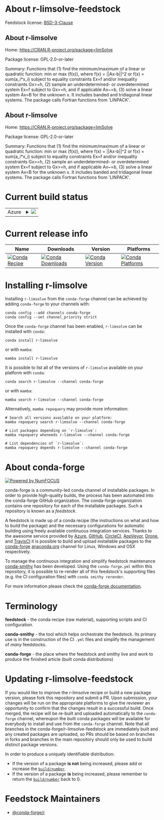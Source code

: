 About r-limsolve-feedstock
==========================

Feedstock license: [BSD-3-Clause](https://github.com/conda-forge/r-limsolve-feedstock/blob/main/LICENSE.txt)


About r-limsolve
----------------

Home: https://CRAN.R-project.org/package=limSolve

Package license: GPL-2.0-or-later

Summary: Functions that (1) find the minimum/maximum of a linear or quadratic function: min or max (f(x)), where f(x) = ||Ax-b||^2 or f(x) = sum(a_i*x_i) subject to equality constraints Ex=f and/or inequality constraints Gx>=h, (2) sample an underdetermined- or overdetermined system Ex=f subject to Gx>=h, and if applicable Ax~=b,       (3) solve a linear system Ax=B for the unknown x. It includes banded and tridiagonal linear systems.  The package calls Fortran functions from 'LINPACK'.

About r-limsolve
----------------

Home: https://CRAN.R-project.org/package=limSolve

Package license: GPL-2.0-or-later

Summary: Functions that (1) find the minimum/maximum of a linear or quadratic function: min or max (f(x)), where f(x) = ||Ax-b||^2 or f(x) = sum(a_i*x_i) subject to equality constraints Ex=f and/or inequality constraints Gx>=h, (2) sample an underdetermined- or overdetermined system Ex=f subject to Gx>=h, and if applicable Ax~=b,       (3) solve a linear system Ax=B for the unknown x. It includes banded and tridiagonal linear systems.  The package calls Fortran functions from 'LINPACK'.

Current build status
====================


<table>
    
  <tr>
    <td>Azure</td>
    <td>
      <details>
        <summary>
          <a href="https://dev.azure.com/conda-forge/feedstock-builds/_build/latest?definitionId=5261&branchName=main">
            <img src="https://dev.azure.com/conda-forge/feedstock-builds/_apis/build/status/r-limsolve-feedstock?branchName=main">
          </a>
        </summary>
        <table>
          <thead><tr><th>Variant</th><th>Status</th></tr></thead>
          <tbody><tr>
              <td>linux_64_r_base4.2</td>
              <td>
                <a href="https://dev.azure.com/conda-forge/feedstock-builds/_build/latest?definitionId=5261&branchName=main">
                  <img src="https://dev.azure.com/conda-forge/feedstock-builds/_apis/build/status/r-limsolve-feedstock?branchName=main&jobName=linux&configuration=linux%20linux_64_r_base4.2" alt="variant">
                </a>
              </td>
            </tr><tr>
              <td>linux_64_r_base4.3</td>
              <td>
                <a href="https://dev.azure.com/conda-forge/feedstock-builds/_build/latest?definitionId=5261&branchName=main">
                  <img src="https://dev.azure.com/conda-forge/feedstock-builds/_apis/build/status/r-limsolve-feedstock?branchName=main&jobName=linux&configuration=linux%20linux_64_r_base4.3" alt="variant">
                </a>
              </td>
            </tr><tr>
              <td>osx_64_r_base4.2</td>
              <td>
                <a href="https://dev.azure.com/conda-forge/feedstock-builds/_build/latest?definitionId=5261&branchName=main">
                  <img src="https://dev.azure.com/conda-forge/feedstock-builds/_apis/build/status/r-limsolve-feedstock?branchName=main&jobName=osx&configuration=osx%20osx_64_r_base4.2" alt="variant">
                </a>
              </td>
            </tr><tr>
              <td>osx_64_r_base4.3</td>
              <td>
                <a href="https://dev.azure.com/conda-forge/feedstock-builds/_build/latest?definitionId=5261&branchName=main">
                  <img src="https://dev.azure.com/conda-forge/feedstock-builds/_apis/build/status/r-limsolve-feedstock?branchName=main&jobName=osx&configuration=osx%20osx_64_r_base4.3" alt="variant">
                </a>
              </td>
            </tr><tr>
              <td>win_64</td>
              <td>
                <a href="https://dev.azure.com/conda-forge/feedstock-builds/_build/latest?definitionId=5261&branchName=main">
                  <img src="https://dev.azure.com/conda-forge/feedstock-builds/_apis/build/status/r-limsolve-feedstock?branchName=main&jobName=win&configuration=win%20win_64_" alt="variant">
                </a>
              </td>
            </tr>
          </tbody>
        </table>
      </details>
    </td>
  </tr>
</table>

Current release info
====================

| Name | Downloads | Version | Platforms |
| --- | --- | --- | --- |
| [![Conda Recipe](https://img.shields.io/badge/recipe-r--limsolve-green.svg)](https://anaconda.org/conda-forge/r-limsolve) | [![Conda Downloads](https://img.shields.io/conda/dn/conda-forge/r-limsolve.svg)](https://anaconda.org/conda-forge/r-limsolve) | [![Conda Version](https://img.shields.io/conda/vn/conda-forge/r-limsolve.svg)](https://anaconda.org/conda-forge/r-limsolve) | [![Conda Platforms](https://img.shields.io/conda/pn/conda-forge/r-limsolve.svg)](https://anaconda.org/conda-forge/r-limsolve) |

Installing r-limsolve
=====================

Installing `r-limsolve` from the `conda-forge` channel can be achieved by adding `conda-forge` to your channels with:

```
conda config --add channels conda-forge
conda config --set channel_priority strict
```

Once the `conda-forge` channel has been enabled, `r-limsolve` can be installed with `conda`:

```
conda install r-limsolve
```

or with `mamba`:

```
mamba install r-limsolve
```

It is possible to list all of the versions of `r-limsolve` available on your platform with `conda`:

```
conda search r-limsolve --channel conda-forge
```

or with `mamba`:

```
mamba search r-limsolve --channel conda-forge
```

Alternatively, `mamba repoquery` may provide more information:

```
# Search all versions available on your platform:
mamba repoquery search r-limsolve --channel conda-forge

# List packages depending on `r-limsolve`:
mamba repoquery whoneeds r-limsolve --channel conda-forge

# List dependencies of `r-limsolve`:
mamba repoquery depends r-limsolve --channel conda-forge
```


About conda-forge
=================

[![Powered by
NumFOCUS](https://img.shields.io/badge/powered%20by-NumFOCUS-orange.svg?style=flat&colorA=E1523D&colorB=007D8A)](https://numfocus.org)

conda-forge is a community-led conda channel of installable packages.
In order to provide high-quality builds, the process has been automated into the
conda-forge GitHub organization. The conda-forge organization contains one repository
for each of the installable packages. Such a repository is known as a *feedstock*.

A feedstock is made up of a conda recipe (the instructions on what and how to build
the package) and the necessary configurations for automatic building using freely
available continuous integration services. Thanks to the awesome service provided by
[Azure](https://azure.microsoft.com/en-us/services/devops/), [GitHub](https://github.com/),
[CircleCI](https://circleci.com/), [AppVeyor](https://www.appveyor.com/),
[Drone](https://cloud.drone.io/welcome), and [TravisCI](https://travis-ci.com/)
it is possible to build and upload installable packages to the
[conda-forge](https://anaconda.org/conda-forge) [anaconda.org](https://anaconda.org/)
channel for Linux, Windows and OSX respectively.

To manage the continuous integration and simplify feedstock maintenance
[conda-smithy](https://github.com/conda-forge/conda-smithy) has been developed.
Using the ``conda-forge.yml`` within this repository, it is possible to re-render all of
this feedstock's supporting files (e.g. the CI configuration files) with ``conda smithy rerender``.

For more information please check the [conda-forge documentation](https://conda-forge.org/docs/).

Terminology
===========

**feedstock** - the conda recipe (raw material), supporting scripts and CI configuration.

**conda-smithy** - the tool which helps orchestrate the feedstock.
                   Its primary use is in the construction of the CI ``.yml`` files
                   and simplify the management of *many* feedstocks.

**conda-forge** - the place where the feedstock and smithy live and work to
                  produce the finished article (built conda distributions)


Updating r-limsolve-feedstock
=============================

If you would like to improve the r-limsolve recipe or build a new
package version, please fork this repository and submit a PR. Upon submission,
your changes will be run on the appropriate platforms to give the reviewer an
opportunity to confirm that the changes result in a successful build. Once
merged, the recipe will be re-built and uploaded automatically to the
`conda-forge` channel, whereupon the built conda packages will be available for
everybody to install and use from the `conda-forge` channel.
Note that all branches in the conda-forge/r-limsolve-feedstock are
immediately built and any created packages are uploaded, so PRs should be based
on branches in forks and branches in the main repository should only be used to
build distinct package versions.

In order to produce a uniquely identifiable distribution:
 * If the version of a package **is not** being increased, please add or increase
   the [``build/number``](https://docs.conda.io/projects/conda-build/en/latest/resources/define-metadata.html#build-number-and-string).
 * If the version of a package **is** being increased, please remember to return
   the [``build/number``](https://docs.conda.io/projects/conda-build/en/latest/resources/define-metadata.html#build-number-and-string)
   back to 0.

Feedstock Maintainers
=====================

* [@conda-forge/r](https://github.com/conda-forge/r/)

